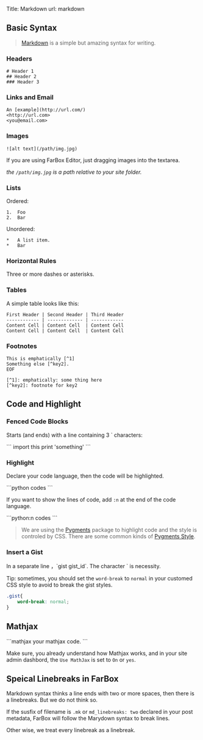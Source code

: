 Title: Markdown
url: markdown

## Basic Syntax

> [Markdown](http://daringfireball.net/projects/markdown/syntax‎
) is a simple but amazing syntax for writing. 

### Headers
	# Header 1
	## Header 2
	### Header 3

### Links and Email

	An [example](http://url.com/)
	<http://url.com>
	<you@email.com>
	
### Images

	![alt text](/path/img.jpg)

If you are using FarBox Editor, just dragging images into the textarea.

*the `/path/img.jpg` is a path relative to your site folder.*

### Lists

Ordered:
```
1.  Foo
2.  Bar
```

Unordered:  
```
*   A list item.
*   Bar
```


### Horizontal Rules

Three or more dashes or asterisks.

### Tables
A simple table looks like this:

```
First Header | Second Header | Third Header
------------ | ------------- | ------------
Content Cell | Content Cell  | Content Cell
Content Cell | Content Cell  | Content Cell
```


### Footnotes

    This is emphatically [^1]
    Something else [^key2].
    EOF
    
    [^1]: emphatically: some thing here
    [^key2]: footnote for key2


## Code and Highlight

### Fenced Code Blocks

Starts (and ends) with a line containing 3 \` characters:

\`\`\` 
import this
print 'something'
\`\`\`


### Highlight

Declare your code language, then the code will be highlighted.

\`\`\`python 
codes
\`\`\`

If you want to show the lines of code, add `:n` at the end of the code language.

\`\`\`python:n
codes
\`\`\`

> We are using the [Pygments](http://pygments.org/docs/styles/) package to highlight code and the style is controled by CSS. There are some common kinds of [Pygments Style](/pygments.html).

### Insert a Gist

In a separate line ，\`gist gist_id\`. The character \` is necessity.

Tip: sometimes, you should set the `word-break` to `normal` in your customed CSS style to avoid to break the gist styles.

```css
.gist{
    word-break: normal;
}
```


## Mathjax

\`\`\`mathjax
your mathjax code.
\`\`\`

Make sure, you already understand how Mathjax works, and in your site admin dashbord, the `Use MathJax` is set to `On` or `yes`.


## Speical Linebreaks in FarBox

Markdown syntax thinks  a line ends with two or more spaces, then there is a linebreaks. But we do not think so.

If the susfix of filename is `.mk` or `md_linebreaks: two` declared in your post metadata, FarBox will follow the Marydown syntax to break lines.

Other wise, we treat every linebreak as a linebreak.
